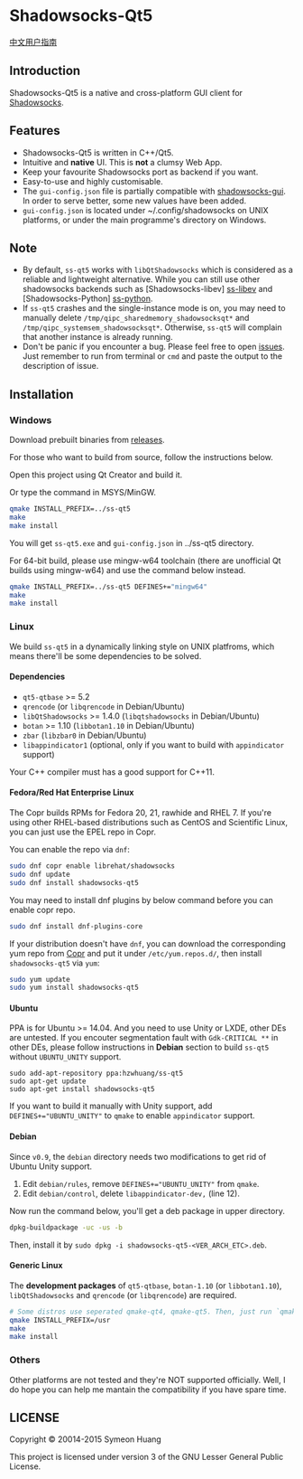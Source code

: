 Shadowsocks-Qt5
===============

[中文用户指南](https://github.com/librehat/shadowsocks-qt5/wiki/%E7%94%A8%E6%88%B7%E6%8C%87%E5%8D%97)

Introduction
------------

Shadowsocks-Qt5 is a native and cross-platform GUI client for [Shadowsocks](http://shadowsocks.org).

Features
--------

- Shadowsocks-Qt5 is written in C++/Qt5.
- Intuitive and **native** UI. This is **not** a clumsy Web App.
- Keep your favourite Shadowsocks port as backend if you want.
- Easy-to-use and highly customisable.
- The `gui-config.json` file is partially compatible with [shadowsocks-gui](https://github.com/shadowsocks/shadowsocks-gui). In order to serve better, some new values have been added.
- `gui-config.json` is located under ~/.config/shadowsocks on UNIX platforms, or under the main programme's directory on Windows.

Note
----

- By default, `ss-qt5` works with `libQtShadowsocks` which is considered as a reliable and lightweight alternative. While you can still use other shadowsocks backends such as [Shadowsocks-libev] [ss-libev] and [Shadowsocks-Python] [ss-python].
- If `ss-qt5` crashes and the single-instance mode is on, you may need to manually delete `/tmp/qipc_sharedmemory_shadowsocksqt*` and `/tmp/qipc_systemsem_shadowsocksqt*`. Otherwise, `ss-qt5` will complain that another instance is already running.
- Don't be panic if you encounter a bug. Please feel free to open [issues](https://github.com/librehat/shadowsocks-qt5/issues). Just remember to run from terminal or `cmd` and paste the output to the description of issue.

Installation
------------

### Windows ###

Download prebuilt binaries from [releases](https://github.com/librehat/shadowsocks-qt5/releases).

For those who want to build from source, follow the instructions below.

Open this project using Qt Creator and build it.

Or type the command in MSYS/MinGW.

```bash
qmake INSTALL_PREFIX=../ss-qt5
make
make install
```

You will get `ss-qt5.exe` and `gui-config.json` in ../ss-qt5 directory.

For 64-bit build, please use mingw-w64 toolchain (there are unofficial Qt builds using mingw-w64) and use the command below instead.

```bash
qmake INSTALL_PREFIX=../ss-qt5 DEFINES+="mingw64"
make
make install
```

### Linux ###

We build `ss-qt5` in a dynamically linking style on UNIX platfroms, which means there'll be some dependencies to be solved.

#### Dependencies ####

- `qt5-qtbase` >= 5.2
- `qrencode` (or `libqrencode` in Debian/Ubuntu)
- `libQtShadowsocks` >= 1.4.0 (`libqtshadowsocks` in Debian/Ubuntu)
- `botan` >= 1.10 (`libbotan1.10` in Debian/Ubuntu)
- `zbar` (`libzbar0` in Debian/Ubuntu)
- `libappindicator1` (optional, only if you want to build with `appindicator` support)

Your C++ compiler must has a good support for C++11.

#### Fedora/Red Hat Enterprise Linux ####

The Copr builds RPMs for Fedora 20, 21, rawhide and RHEL 7. If you're using other RHEL-based distributions such as CentOS and Scientific Linux, you can just use the EPEL repo in Copr.

You can enable the repo via `dnf`:

```bash
sudo dnf copr enable librehat/shadowsocks
sudo dnf update
sudo dnf install shadowsocks-qt5
```

You may need to install dnf plugins by below command before you can enable copr repo.

```bash
sudo dnf install dnf-plugins-core
```

If your distribution doesn't have `dnf`, you can download the corresponding yum repo from [Copr](https://copr.fedoraproject.org/coprs/librehat/shadowsocks/) and put it under `/etc/yum.repos.d/`, then install `shadowsocks-qt5` via `yum`:

```bash
sudo yum update
sudo yum install shadowsocks-qt5
```

#### Ubuntu ####

PPA is for Ubuntu >= 14.04. And you need to use Unity or LXDE, other DEs are untested. If you encouter segmentation fault with `Gdk-CRITICAL **` in other DEs, please follow instructions in **Debian** section to build `ss-qt5` without `UBUNTU_UNITY` support.

```
sudo add-apt-repository ppa:hzwhuang/ss-qt5
sudo apt-get update
sudo apt-get install shadowsocks-qt5
```

If you want to build it manually with Unity support, add `DEFINES+="UBUNTU_UNITY"` to `qmake` to enable `appindicator` support.

#### Debian ####

Since `v0.9`, the `debian` directory needs two modifications to get rid of Ubuntu Unity support.

1. Edit `debian/rules`, remove `DEFINES+="UBUNTU_UNITY"` from `qmake`.
2. Edit `debian/control`, delete `libappindicator-dev,` (line 12).

Now run the command below, you'll get a deb package in upper directory.

```bash
dpkg-buildpackage -uc -us -b
```

Then, install it by `sudo dpkg -i shadowsocks-qt5-<VER_ARCH_ETC>.deb`.

#### Generic Linux ####

The **development packages** of `qt5-qtbase`, `botan-1.10` (or `libbotan1.10`), `libQtShadowsocks` and `qrencode` (or `libqrencode`) are required.

```bash
# Some distros use seperated qmake-qt4, qmake-qt5. Then, just run `qmake-qt5`. You can specify INSTALL_PREFIX=/usr/local if needed. default is /usr
qmake INSTALL_PREFIX=/usr
make
make install
```

### Others ###

Other platforms are not tested and they're NOT supported officially. Well, I do hope you can help me mantain the compatibility if you have spare time.

[ss-python]: https://github.com/clowwindy/shadowsocks
[ss-libev]: https://github.com/shadowsocks/shadowsocks-libev

LICENSE
-------

Copyright © 20014-2015 Symeon Huang

This project is licensed under version 3 of the GNU Lesser General Public License.
